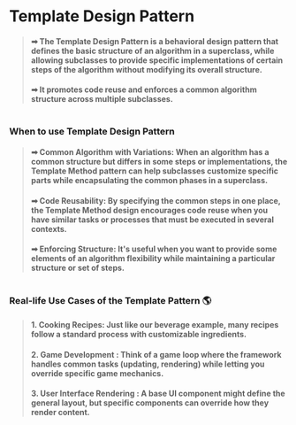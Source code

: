 # Template Design Pattern
> #### ➡ The Template Design Pattern is a behavioral design pattern that defines the basic structure of an algorithm in a superclass, while allowing subclasses to provide specific implementations of certain steps of the algorithm without modifying its overall structure. 
> #### ➡ It promotes code reuse and enforces a common algorithm structure across multiple subclasses.


#
### When to use Template Design Pattern
> #### ➡ Common Algorithm with Variations: When an algorithm has a common structure but differs in some steps or implementations, the Template Method pattern can help subclasses customize specific parts while encapsulating the common phases in a superclass.
> #### ➡ Code Reusability: By specifying the common steps in one place, the Template Method design encourages code reuse when you have similar tasks or processes that must be executed in several contexts.
> #### ➡ Enforcing Structure: It's useful when you want to provide some elements of an algorithm flexibility while maintaining a particular structure or set of steps.

#
### Real-life Use Cases of the Template Pattern 🌎
> #### 1. Cooking Recipes: Just like our beverage example, many recipes follow a standard process with customizable ingredients.
> #### 2. Game Development : Think of a game loop where the framework handles common tasks (updating, rendering) while letting you override specific game mechanics.
> #### 3. User Interface Rendering : A base UI component might define the general layout, but specific components can override how they render content.